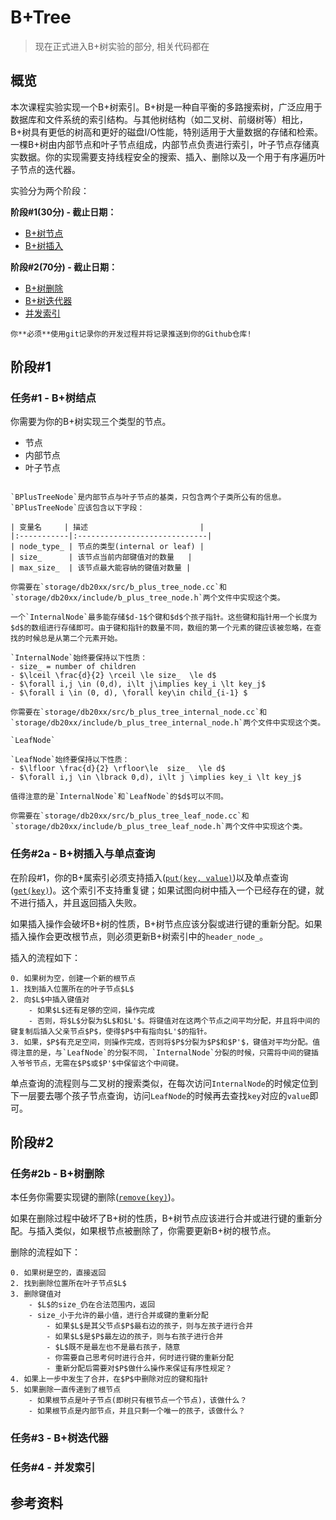 # B+Tree

> 现在正式进入B+树实验的部分, 相关代码都在

## 概览

本次课程实验实现一个B+树索引。B+树是一种自平衡的多路搜索树，广泛应用于数据库和文件系统的索引结构。与其他树结构（如二叉树、前缀树等）相比，B+树具有更低的树高和更好的磁盘I/O性能，特别适用于大量数据的存储和检索。一棵B+树由内部节点和叶子节点组成，内部节点负责进行索引，叶子节点存储真实数据。你的实现需要支持线程安全的搜索、插入、删除以及一个用于有序遍历叶子节点的迭代器。

实验分为两个阶段：

**阶段#1(30分) - 截止日期：**
- [B+树节点](#任务1---b树结点)
- [B+树插入](#任务2a---b树插入与单点查询)

**阶段#2(70分) - 截止日期：**
- [B+树删除](#任务2b---b树删除)
- [B+树迭代器](#任务3---b树迭代器)
- [并发索引](#任务4---并发索引)

```admonish warning
你**必须**使用git记录你的开发过程并将记录推送到你的Github仓库!
```

## 阶段#1

### 任务#1 - B+树结点

你需要为你的B+树实现三个类型的节点。
- 节点
- 内部节点
- 叶子节点

```admonish title="节点"

`BPlusTreeNode`是内部节点与叶子节点的基类，只包含两个子类所公有的信息。`BPlusTreeNode`应该包含以下字段：

| 变量名     | 描述                         |
|:-----------|:-----------------------------|
| node_type_ | 节点的类型(internal or leaf) |
| size_      | 该节点当前内部键值对的数量   |
| max_size_  | 该节点最大能容纳的键值对数量 |

你需要在`storage/db20xx/src/b_plus_tree_node.cc`和`storage/db20xx/include/b_plus_tree_node.h`两个文件中实现这个类。
```

```admonish title="内部节点"
一个`InternalNode`最多能存储$d-1$个键和$d$个孩子指针。这些键和指针用一个长度为$d$的数组进行存储即可。由于键和指针的数量不同，数组的第一个元素的键应该被忽略，在查找的时候总是从第二个元素开始。

`InternalNode`始终要保持以下性质：
- size_ = number of children
- $\lceil \frac{d}{2} \rceil \le size_  \le d$
- $\forall i,j \in (0,d), i\lt j\implies key_i \lt key_j$
- $\forall i \in (0, d), \forall key\in child_{i-1} $

你需要在`storage/db20xx/src/b_plus_tree_internal_node.cc`和`storage/db20xx/include/b_plus_tree_internal_node.h`两个文件中实现这个类。
```

```admonish title="叶子节点"
`LeafNode`

`LeafNode`始终要保持以下性质：
- $\lfloor \frac{d}{2} \rfloor\le  size_  \le d$
- $\forall i,j \in \lbrack 0,d), i\lt j \implies key_i \lt key_j$

值得注意的是`InternalNode`和`LeafNode`的$d$可以不同。

你需要在`storage/db20xx/src/b_plus_tree_leaf_node.cc`和`storage/db20xx/include/b_plus_tree_leaf_node.h`两个文件中实现这个类。
```

### 任务#2a - B+树插入与单点查询

在阶段#1，你的B+属索引必须支持插入([`put(key, value)`](https://github.com/FLAYhhh/DB20XX/blob/9aa193c306bf97aa3897ea4086a7a065f81f6566/storage/db20xx/include/bplustree_index.h#L16))以及单点查询([`get(key)`](https://github.com/FLAYhhh/DB20XX/blob/9aa193c306bf97aa3897ea4086a7a065f81f6566/storage/db20xx/include/bplustree_index.h#LL28C3-L28C3))。这个索引不支持重复键；如果试图向树中插入一个已经存在的键，就不进行插入，并且返回插入失败。

如果插入操作会破坏B+树的性质，B+树节点应该分裂或进行键的重新分配。如果插入操作会更改根节点，则必须更新B+树索引中的`header_node_`。


插入的流程如下：
```admonish info
0. 如果树为空，创建一个新的根节点
1. 找到插入位置所在的叶子节点$L$
2. 向$L$中插入键值对
    - 如果$L$还有足够的空间，操作完成
    - 否则，将$L$分裂为$L$和$L'$。将键值对在这两个节点之间平均分配，并且将中间的键复制后插入父亲节点$P$，使得$P$中有指向$L'$的指针。
3. 如果，$P$有充足空间，则操作完成，否则将$P$分裂为$P$和$P'$，键值对平均分配。值得注意的是，与`LeafNode`的分裂不同，`InternalNode`分裂的时候，只需将中间的键插入爷爷节点，无需在$P$或$P'$中保留这个中间键。
```

单点查询的流程则与二叉树的搜索类似，在每次访问`InternalNode`的时候定位到下一层要去哪个孩子节点查询，访问`LeafNode`的时候再去查找`key`对应的`value`即可。

## 阶段#2

### 任务#2b - B+树删除

本任务你需要实现键的删除([`remove(key)`](https://github.com/FLAYhhh/DB20XX/blob/9aa193c306bf97aa3897ea4086a7a065f81f6566/storage/db20xx/include/bplustree_index.h#L34))。

如果在删除过程中破坏了B+树的性质，B+树节点应该进行合并或进行键的重新分配。与插入类似，如果根节点被删除了，你需要更新B+树的根节点。

删除的流程如下：

```admonish info
0. 如果树是空的，直接返回
2. 找到删除位置所在叶子节点$L$
3. 删除键值对
    - $L$的size_仍在合法范围内，返回
    - size_小于允许的最小值，进行合并或键的重新分配
        - 如果$L$是其父节点$P$最右边的孩子，则与左孩子进行合并
        - 如果$L$是$P$最左边的孩子，则与右孩子进行合并
        - $L$既不是最左也不是最右孩子，随意
        - 你需要自己思考何时进行合并，何时进行键的重新分配
        - 重新分配后需要对$P$做什么操作来保证有序性规定？
4. 如果上一步中发生了合并，在$P$中删除对应的键和指针
5. 如果删除一直传递到了根节点
    - 如果根节点是叶子节点(即树只有根节点一个节点)，该做什么？
    - 如果根节点是内部节点，并且只剩一个唯一的孩子，该做什么？
```

### 任务#3 - B+树迭代器


### 任务#4 - 并发索引



## 参考资料


